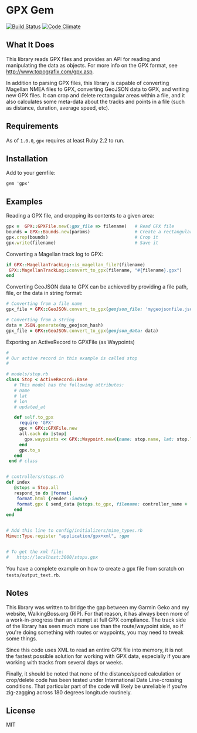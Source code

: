 # GPX Gem

[<img src="https://travis-ci.org/dougfales/gpx.svg" alt="Build Status" />](https://travis-ci.org/dougfales/gpx)
[![Code Climate](https://codeclimate.com/github/dougfales/gpx/badges/gpa.svg)](https://codeclimate.com/github/dougfales/gpx)

## What It Does

This library reads GPX files and provides an API for reading and manipulating
the data as objects.  For more info on the GPX format, see
http://www.topografix.com/gpx.asp.

In addition to parsing GPX files, this library is capable of converting
Magellan NMEA files to GPX, converting GeoJSON data to GPX, and writing
new GPX files.  It can crop and delete rectangular areas within a file,
and it also calculates some meta-data about the tracks and points in a file (such as distance, duration, average speed, etc).

## Requirements

As of `1.0.0`, `gpx` requires at least Ruby 2.2 to run.

## Installation
Add to your gemfile:
```
gem 'gpx'
```
## Examples

Reading a GPX file, and cropping its contents to a given area:

```ruby
gpx =  GPX::GPXFile.new(:gpx_file => filename)   # Read GPX file
bounds = GPX::Bounds.new(params)                 # Create a rectangular area to crop
gpx.crop(bounds)                                 # Crop it
gpx.write(filename)                              # Save it
```

Converting a Magellan track log to GPX:
```ruby
if GPX::MagellanTrackLog::is_magellan_file?(filename)
 GPX::MagellanTrackLog::convert_to_gpx(filename, "#{filename}.gpx")
end
```

Converting GeoJSON data to GPX can be achieved by providing a
file path, file, or the data in string format:
```ruby
# Converting from a file name
gpx_file = GPX::GeoJSON.convert_to_gpx(geojson_file: 'mygeojsonfile.json')

# Converting from a string
data = JSON.generate(my_geojson_hash)
gpx_file = GPX::GeoJSON.convert_to_gpx(geojson_data: data)
```

Exporting an ActiveRecord to GPXFile (as Waypoints)
```ruby
#
# Our active record in this example is called stop
#

# models/stop.rb
class Stop < ActiveRecord::Base
   # This model has the following attributes:
   # name
   # lat
   # lon
   # updated_at

   def self.to_gpx
     require 'GPX'
     gpx = GPX::GPXFile.new
     all.each do |stop|
       gpx.waypoints << GPX::Waypoint.new({name: stop.name, lat: stop.lat, lon: stop.lon, time: stop.updated_at})
     end
     gpx.to_s
   end
 end # class


# controllers/stops.rb
def index
   @stops = Stop.all
   respond_to do |format|
    format.html {render :index}
    format.gpx { send_data @stops.to_gpx, filename: controller_name + '.gpx' }
   end
end


# Add this line to config/initializers/mime_types.rb
Mime::Type.register "application/gpx+xml", :gpx


# To get the xml file:
#   http://localhost:3000/stops.gpx
```

You have a complete example on how to create a gpx file from scratch on `tests/output_text.rb`.


## Notes

This library was written to bridge the gap between my Garmin Geko
and my website, WalkingBoss.org (RIP).  For that reason, it has always been more of a
work-in-progress than an attempt at full GPX compliance.  The track side of the
library has seen much more use than the route/waypoint side, so if you're doing
something with routes or waypoints, you may need to tweak some things.

Since this code uses XML to read an entire GPX file into memory, it is not
the fastest possible solution for working with GPX data, especially if you are
working with tracks from several days or weeks.

Finally, it should be noted that none of the distance/speed calculation or
crop/delete code has been tested under International Date Line-crossing
conditions.  That particular part of the code will likely be unreliable if
you're zig-zagging across 180 degrees longitude routinely.

## License

MIT
